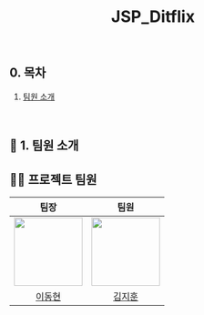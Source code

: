 <div id="top"></div>

<div align='center'>

<h1><b>JSP_Ditflix</b></h1>

</div>

<br>

## 0. 목차

1.  [팀원 소개](#1)

<br >

## <span id="1">🏃 1. 팀원 소개</span>

## 💁‍♂️ 프로젝트 팀원
|팀장|팀원|
|:---:|:---:|
|  <img src="https://github.com/sam3319.png" width="120px;"/> |  <img src="https://github.com/.png" width="120px;"/> |
|[이동현](https://github.com/sam3319)|[김지훈](https://github.com/)|

<br>

